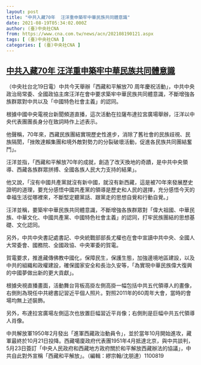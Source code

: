 ```yaml
---
layout: post
title: "中共入藏70年  汪洋重申築牢中華民族共同體意識"
date: 2021-08-19T05:34:02.000Z
author: (臺)中央社CNA
from: https://www.cna.com.tw/news/acn/202108190121.aspx
tags: [ (臺)中央社CNA ]
categories: [ (臺)中央社CNA ]
---
```

<!--1629351242000-->
[中共入藏70年  汪洋重申築牢中華民族共同體意識](https://www.cna.com.tw/news/acn/202108190121.aspx)
------

<div>
<div></div><div class="paragraph"><p>（中央社台北19日電）中共今天舉辦「西藏和平解放70 周年慶祝活動」，中共中央政治局常委、全國政協主席汪洋在會中要求築牢中華民族共同體意識，不斷增強各族群眾對中共以及「中國特色社會主義」的認同。</p><p>根據中國中央電視台新聞頻道直播，這次活動在拉薩布達拉宮廣場舉辦，汪洋以中央代表團團長身分在致詞時作上述表示。</p><p>他聲稱，70年來，西藏民族團結實現歷史性進步，消除了舊社會的民族歧視、民族隔閡，「挫敗達賴集團和境外敵對勢力的分裂破壞活動，促進各民族共同團結奮鬥」。</p><p>汪洋並指，「西藏和平解放70年的成就，創造了改天換地的奇蹟，是中共中央領導、西藏各族群眾拼搏、全國各族人民大力支持的結果」。</p><p>他又說，「沒有中國共產黨就沒有新中國，就沒有新西藏，這是被70年來發展歷史證明的道理，要充分感悟中國共產黨的領導是歷史和人民的選擇，充分感悟今天的幸福生活從哪裡來，不斷堅定聽黨話、跟黨走的思想自覺和行動自覺。」</p><p>汪洋並稱，要築牢中華民族共同體意識，不斷增強各族群眾對「偉大祖國、中華民族、中華文化、中國共產黨、中國特色社會主義」的認同，打牢民族團結的思想基礎、文化認同。</p><p>另外，中共中央書記處書記、中央統戰部部長尤權也在會中宣讀中共中央、全國人大常委會、國務院、全國政協、中央軍委的賀電。</p><p>賀電要求，推進藏傳佛教中國化，保障民生，保護生態，加強邊境地區建設，以及中共的組織和政權建設，確保國家安全和長治久安等，「為實現中華民族偉大復興的中國夢做出新的更大貢獻」。</p><p>根據央視直播畫面，活動舞台背板高掛左側高掛一幅包括中共五代領導人的畫像，右側則為現任中共總書記習近平個人照片。對照2011年的60周年大會，當時的會場均無上述裝飾。</p><p>另外，布達拉宮廣場左側這次也放置巨幅習近平肖像；右側則是巨幅中共五代領導人肖像。</p><p>中共解放軍1950年2月發出「進軍西藏政治動員令」，並於當年10月開始進攻，藏軍最終於10月21日投降。西藏噶廈政府代表團1951年4月抵達北京，與中共談判，5月23日簽訂「中央人民政府和西藏地方政府關於和平解放西藏辦法的協議」，中共自此對外宣稱「西藏和平解放」。（編輯：繆宗翰/沈朋達）1100819</p></div>
</div>
